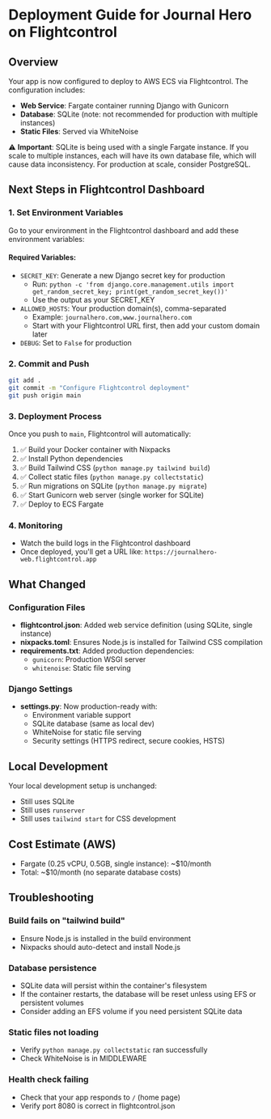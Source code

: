 # Deployment Guide for Journal Hero on Flightcontrol

## Overview
Your app is now configured to deploy to AWS ECS via Flightcontrol. The configuration includes:
- **Web Service**: Fargate container running Django with Gunicorn
- **Database**: SQLite (note: not recommended for production with multiple instances)
- **Static Files**: Served via WhiteNoise

⚠️ **Important**: SQLite is being used with a single Fargate instance. If you scale to multiple instances, each will have its own database file, which will cause data inconsistency. For production at scale, consider PostgreSQL.

## Next Steps in Flightcontrol Dashboard

### 1. Set Environment Variables
Go to your environment in the Flightcontrol dashboard and add these environment variables:

#### Required Variables:
- `SECRET_KEY`: Generate a new Django secret key for production
  - Run: `python -c 'from django.core.management.utils import get_random_secret_key; print(get_random_secret_key())'`
  - Use the output as your SECRET_KEY
- `ALLOWED_HOSTS`: Your production domain(s), comma-separated
  - Example: `journalhero.com,www.journalhero.com`
  - Start with your Flightcontrol URL first, then add your custom domain later
- `DEBUG`: Set to `False` for production


### 2. Commit and Push
```bash
git add .
git commit -m "Configure Flightcontrol deployment"
git push origin main
```

### 3. Deployment Process
Once you push to `main`, Flightcontrol will automatically:
1. ✅ Build your Docker container with Nixpacks
2. ✅ Install Python dependencies
3. ✅ Build Tailwind CSS (`python manage.py tailwind build`)
4. ✅ Collect static files (`python manage.py collectstatic`)
5. ✅ Run migrations on SQLite (`python manage.py migrate`)
6. ✅ Start Gunicorn web server (single worker for SQLite)
7. ✅ Deploy to ECS Fargate

### 4. Monitoring
- Watch the build logs in the Flightcontrol dashboard
- Once deployed, you'll get a URL like: `https://journalhero-web.flightcontrol.app`

## What Changed

### Configuration Files
- **flightcontrol.json**: Added web service definition (using SQLite, single instance)
- **nixpacks.toml**: Ensures Node.js is installed for Tailwind CSS compilation
- **requirements.txt**: Added production dependencies:
  - `gunicorn`: Production WSGI server
  - `whitenoise`: Static file serving

### Django Settings
- **settings.py**: Now production-ready with:
  - Environment variable support
  - SQLite database (same as local dev)
  - WhiteNoise for static file serving
  - Security settings (HTTPS redirect, secure cookies, HSTS)

## Local Development
Your local development setup is unchanged:
- Still uses SQLite
- Still uses `runserver`
- Still uses `tailwind start` for CSS development

## Cost Estimate (AWS)
- Fargate (0.25 vCPU, 0.5GB, single instance): ~$10/month
- Total: ~$10/month (no separate database costs)

## Troubleshooting

### Build fails on "tailwind build"
- Ensure Node.js is installed in the build environment
- Nixpacks should auto-detect and install Node.js

### Database persistence
- SQLite data will persist within the container's filesystem
- If the container restarts, the database will be reset unless using EFS or persistent volumes
- Consider adding an EFS volume if you need persistent SQLite data

### Static files not loading
- Verify `python manage.py collectstatic` ran successfully
- Check WhiteNoise is in MIDDLEWARE

### Health check failing
- Check that your app responds to `/` (home page)
- Verify port 8080 is correct in flightcontrol.json

